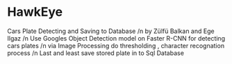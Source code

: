 # HawkEye
Cars Plate Detecting and Saving to Database /n
by Zülfü Balkan and Ege Ilgaz /n
Use Googles Object Detection model on Faster R-CNN for detecting cars plates /n
via Image Processing do thresholding , character recognation process /n
Last and least save stored plate in to Sql Database
